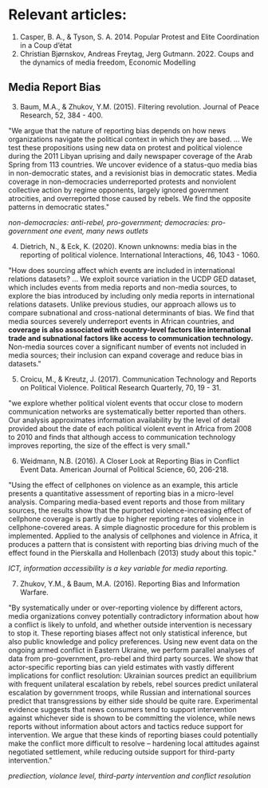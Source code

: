 # Relevant articles:

01. Casper, B. A., & Tyson, S. A. 2014. Popular Protest and Elite Coordination in a Coup d’état
02. Christian Bjørnskov, Andreas Freytag, Jerg Gutmann. 2022. Coups and the dynamics of media freedom, Economic Modelling

## Media Report Bias

03. Baum, M.A., & Zhukov, Y.M. (2015). Filtering revolution. Journal of Peace Research, 52, 384 - 400.

"We argue that the nature of reporting bias depends on how news organizations navigate the political context in which they are based. ... We test these propositions using new data on protest and political violence during the 2011 Libyan uprising and daily newspaper coverage of the Arab Spring from 113 countries. We uncover evidence of a status-quo media bias in non-democratic states, and a revisionist bias in democratic states. Media coverage in non-democracies underreported protests and nonviolent collective action by regime opponents, largely ignored government atrocities, and overreported those caused by rebels. We find the opposite patterns in democratic states."

*non-democracies: anti-rebel, pro-government; democracies: pro-government*
*one event, many news outlets*

04. Dietrich, N., & Eck, K. (2020). Known unknowns: media bias in the reporting of political violence. International Interactions, 46, 1043 - 1060.

"How does sourcing affect which events are included in international relations datasets? ... We exploit source variation in the UCDP GED dataset, which includes events from media reports and non-media sources, to explore the bias introduced by including only media reports in international relations datasets. Unlike previous studies, our approach allows us to compare subnational and cross-national determinants of bias. We find that media sources severely underreport events in African countries, and **coverage is also associated with country-level factors like international trade and subnational factors like access to communication technology.** Non-media sources cover a significant number of events not included in media sources; their inclusion can expand coverage and reduce bias in datasets."

05. Croicu, M., & Kreutz, J. (2017). Communication Technology and Reports on Political Violence. Political Research Quarterly, 70, 19 - 31.

"we explore whether political violent events that occur close to modern communication networks are systematically better reported than others. Our analysis approximates information availability by the level of detail provided about the date of each political violent event in Africa from 2008 to 2010 and finds that although access to communication technology improves reporting, the size of the effect is very small."

06. Weidmann, N.B. (2016). A Closer Look at Reporting Bias in Conflict Event Data. American Journal of Political Science, 60, 206-218.

"Using the effect of cellphones on violence as an example, this article presents a quantitative assessment of reporting bias in a micro-level analysis. Comparing media-based event reports and those from military sources, the results show that the purported violence-increasing effect of cellphone coverage is partly due to higher reporting rates of violence in cellphone-covered areas. A simple diagnostic procedure for this problem is implemented. Applied to the analysis of cellphones and violence in Africa, it produces a pattern that is consistent with reporting bias driving much of the effect found in the Pierskalla and Hollenbach (2013) study about this topic."

*ICT, information accessibility is a key variable for media reporting.*

07. Zhukov, Y.M., & Baum, M.A. (2016). Reporting Bias and Information Warfare.

"By systematically under or over-reporting violence by different actors, media organizations convey potentially contradictory information about how a conflict is likely to unfold, and whether outside intervention is necessary to stop it. These reporting biases affect not only statistical inference, but also public knowledge and policy preferences. Using new event data on the ongoing armed conflict in Eastern Ukraine, we perform parallel analyses of data from pro-government, pro-rebel and third party sources. We show that actor-specific reporting bias can yield estimates with vastly different implications for conflict resolution: Ukrainian sources predict an equilibrium with frequent unilateral escalation by rebels, rebel sources predict unilateral escalation by government troops, while Russian and international sources predict that transgressions by either side should be quite rare. Experimental evidence suggests that news consumers tend to support intervention against whichever side is shown to be committing the violence, while news reports without information about actors and tactics reduce support for intervention. We argue that these kinds of reporting biases could potentially make the conflict more difficult to resolve – hardening local attitudes against negotiated settlement, while reducing outside support for third-party intervention."

*prediection, violance level, third-party intervention and conflict resolution*
